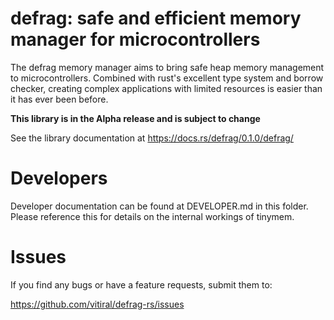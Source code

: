 # defrag: safe and efficient memory manager for microcontrollers

The defrag memory manager aims to bring safe heap memory management
to microcontrollers. Combined with rust's excellent type system and
borrow checker, creating complex applications with limited resources
is easier than it has ever been before.

**This library is in the Alpha release and is subject to change**

See the library documentation at https://docs.rs/defrag/0.1.0/defrag/

# Developers

Developer documentation can be found at DEVELOPER.md in this folder. Please reference
this for details on the internal workings of tinymem.

# Issues
If you find any bugs or have a feature requests, submit them to:

https://github.com/vitiral/defrag-rs/issues
